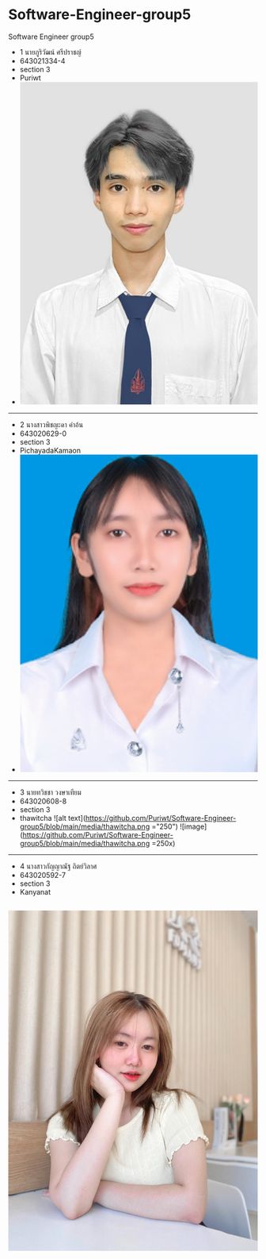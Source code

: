 # Software-Engineer-group5
Software Engineer group5


* 1 นายภูริวัฒน์ ศรีปราชญ์
* 643021334-4
* section 3
* Puriwt
* ![image](https://github.com/Puriwt/Software-Engineer-group5/blob/main/media/puriwat.jpeg)
---
* 2 นางสาวพิชญะดา คำอ้น
* 643020629-0
* section 3
* PichayadaKamaon
* ![image](https://github.com/Puriwt/Software-Engineer-group5/blob/main/media/Pichayada.PNG)

---
* 3 นายทวิชชา วงษาเทียม
* 643020608-8
* section 3
* thawitcha
  ![alt text](https://github.com/Puriwt/Software-Engineer-group5/blob/main/media/thawitcha.png ="250")
![image](https://github.com/Puriwt/Software-Engineer-group5/blob/main/media/thawitcha.png =250x)
---
* 4 นางสาวกัญญาณัฐ  ถิตย์วิลาศ
* 643020592-7
* section 3
* Kanyanat
  
![image](https://github.com/Puriwt/Software-Engineer-group5/blob/main/media/kanyanat1.png)
---
